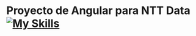 # Proyecto de Angular para NTT Data [![My Skills](https://skillicons.dev/icons?i=angular)](https://skillicons.dev)
